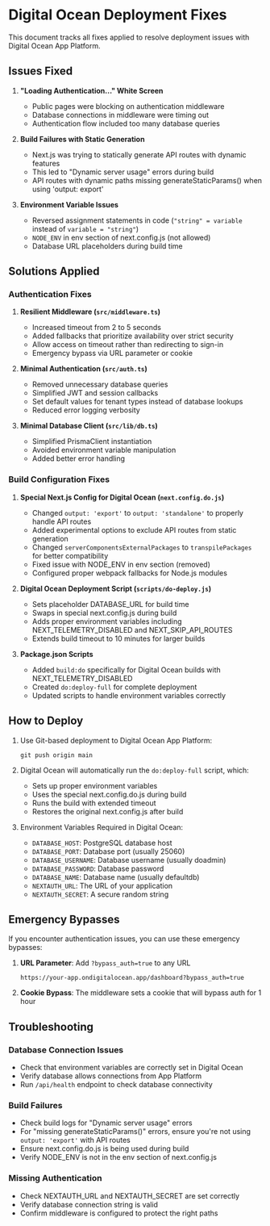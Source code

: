 # Digital Ocean Deployment Fixes

This document tracks all fixes applied to resolve deployment issues with Digital Ocean App Platform.

## Issues Fixed

1. **"Loading Authentication..." White Screen**
   - Public pages were blocking on authentication middleware
   - Database connections in middleware were timing out
   - Authentication flow included too many database queries

2. **Build Failures with Static Generation**
   - Next.js was trying to statically generate API routes with dynamic features
   - This led to "Dynamic server usage" errors during build
   - API routes with dynamic paths missing generateStaticParams() when using 'output: export'

3. **Environment Variable Issues**
   - Reversed assignment statements in code (`"string" = variable` instead of `variable = "string"`)
   - `NODE_ENV` in env section of next.config.js (not allowed)
   - Database URL placeholders during build time

## Solutions Applied

### Authentication Fixes

1. **Resilient Middleware (`src/middleware.ts`)**
   - Increased timeout from 2 to 5 seconds
   - Added fallbacks that prioritize availability over strict security
   - Allow access on timeout rather than redirecting to sign-in
   - Emergency bypass via URL parameter or cookie

2. **Minimal Authentication (`src/auth.ts`)**
   - Removed unnecessary database queries
   - Simplified JWT and session callbacks
   - Set default values for tenant types instead of database lookups
   - Reduced error logging verbosity

3. **Minimal Database Client (`src/lib/db.ts`)**
   - Simplified PrismaClient instantiation
   - Avoided environment variable manipulation
   - Added better error handling

### Build Configuration Fixes

1. **Special Next.js Config for Digital Ocean (`next.config.do.js`)**
   - Changed `output: 'export'` to `output: 'standalone'` to properly handle API routes
   - Added experimental options to exclude API routes from static generation
   - Changed `serverComponentsExternalPackages` to `transpilePackages` for better compatibility
   - Fixed issue with NODE_ENV in env section (removed)
   - Configured proper webpack fallbacks for Node.js modules

2. **Digital Ocean Deployment Script (`scripts/do-deploy.js`)**
   - Sets placeholder DATABASE_URL for build time
   - Swaps in special next.config.js during build
   - Adds proper environment variables including NEXT_TELEMETRY_DISABLED and NEXT_SKIP_API_ROUTES
   - Extends build timeout to 10 minutes for larger builds

3. **Package.json Scripts**
   - Added `build:do` specifically for Digital Ocean builds with NEXT_TELEMETRY_DISABLED
   - Created `do:deploy-full` for complete deployment
   - Updated scripts to handle environment variables correctly

## How to Deploy

1. Use Git-based deployment to Digital Ocean App Platform:
   ```
   git push origin main
   ```

2. Digital Ocean will automatically run the `do:deploy-full` script, which:
   - Sets up proper environment variables
   - Uses the special next.config.do.js during build
   - Runs the build with extended timeout
   - Restores the original next.config.js after build

3. Environment Variables Required in Digital Ocean:
   - `DATABASE_HOST`: PostgreSQL database host
   - `DATABASE_PORT`: Database port (usually 25060)
   - `DATABASE_USERNAME`: Database username (usually doadmin)
   - `DATABASE_PASSWORD`: Database password
   - `DATABASE_NAME`: Database name (usually defaultdb)
   - `NEXTAUTH_URL`: The URL of your application
   - `NEXTAUTH_SECRET`: A secure random string

## Emergency Bypasses

If you encounter authentication issues, you can use these emergency bypasses:

1. **URL Parameter**: Add `?bypass_auth=true` to any URL
   ```
   https://your-app.ondigitalocean.app/dashboard?bypass_auth=true
   ```

2. **Cookie Bypass**: The middleware sets a cookie that will bypass auth for 1 hour

## Troubleshooting

### Database Connection Issues
- Check that environment variables are correctly set in Digital Ocean
- Verify database allows connections from App Platform
- Run `/api/health` endpoint to check database connectivity

### Build Failures
- Check build logs for "Dynamic server usage" errors
- For "missing generateStaticParams()" errors, ensure you're not using `output: 'export'` with API routes
- Ensure next.config.do.js is being used during build
- Verify NODE_ENV is not in the env section of next.config.js

### Missing Authentication
- Check NEXTAUTH_URL and NEXTAUTH_SECRET are set correctly
- Verify database connection string is valid
- Confirm middleware is configured to protect the right paths